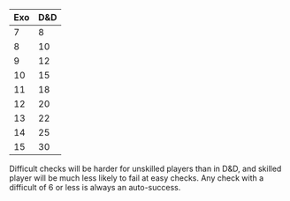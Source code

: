 
| Exo | D&D |
| --- | --- |
| 7   | 8   |
| 8   | 10  |
| 9   | 12  |
| 10  | 15  |
| 11  | 18  |
| 12  | 20  |
| 13  | 22  |
| 14  | 25  |
| 15  | 30  |

Difficult checks will be harder for unskilled players than in D&D, and skilled player will be much less likely to fail at easy checks.
Any check with a difficult of 6 or less is always an auto-success.
